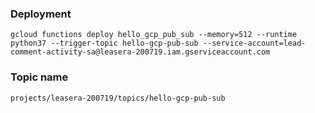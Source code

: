 ### Deployment
    gcloud functions deploy hello_gcp_pub_sub --memory=512 --runtime python37 --trigger-topic hello-gcp-pub-sub --service-account=lead-comment-activity-sa@leasera-200719.iam.gserviceaccount.com
    
### Topic name
    projects/leasera-200719/topics/hello-gcp-pub-sub